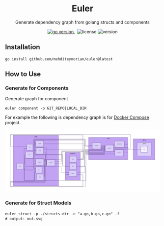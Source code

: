 <h1 align="center">
Euler
</h1>
<p align="center">Generate dependency graph from golang structs and components</p>

<p align="center">
<a href="https://pkg.go.dev/github.com/mehditeymorian/euler/v1?tab=doc"target="_blank">
    <img src="https://img.shields.io/badge/Go-1.19+-00ADD8?style=for-the-badge&logo=go" alt="go version" />
</a>&nbsp;
<img src="https://img.shields.io/badge/license-MIT-red?style=for-the-badge&logo=none" alt="license" />

<img src="https://img.shields.io/badge/Version-1.1.0-informational?style=for-the-badge&logo=none" alt="version" />
</p>

## Installation
```shell
go install github.com/mehditeymorian/euler@latest
```

## How to Use

### Generate for Components
Generate graph for component
```shell
euler component -p GIT_REPO|LOCAL_DIR
```

For example the following is dependency graph is for [Docker Compose](https://github.com/docker/compose) project.

![Docker Compose Project Dependency Graph](assets/compose-repo.svg)


### Generate for Struct Models
```shell
euler struct -p ./structs-dir -e "a.go,b.go,c.go" -f
# output: out.svg
```